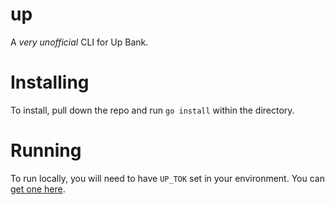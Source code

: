 # up
A _very unofficial_ CLI for Up Bank. 

# Installing
To install, pull down the repo and run `go install` within the directory.

# Running
To run locally, you will need to have `UP_TOK` set in your environment. You can [get one here](https://api.up.com.au/getting_started).
